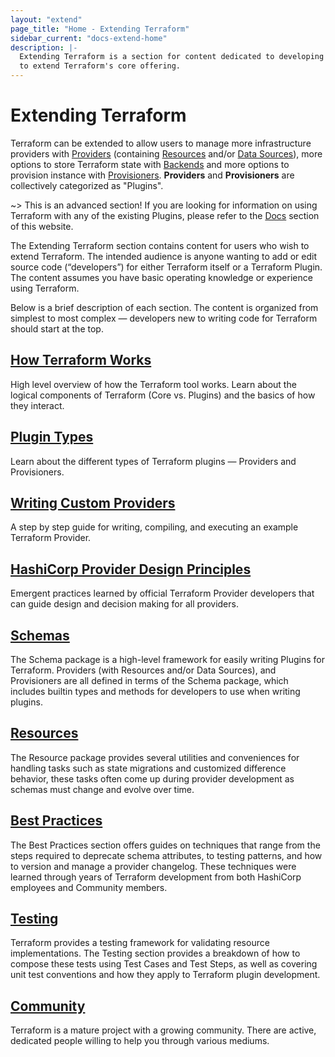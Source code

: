 ```yaml
---
layout: "extend"
page_title: "Home - Extending Terraform"
sidebar_current: "docs-extend-home"
description: |-
  Extending Terraform is a section for content dedicated to developing Plugins
  to extend Terraform's core offering.
---
```


# Extending Terraform

Terraform can be extended to allow users to manage more infrastructure providers with
[Providers](/docs/providers/index.html)
(containing [Resources](/docs/configuration/resources.html)
and/or [Data Sources](/docs/configuration/data-sources.html)),
more options to store Terraform state with [Backends](/docs/backends)
and more options to provision instance with
[Provisioners](/docs/provisioners/index.html). **Providers**
and **Provisioners** are collectively categorized as "Plugins".

~> This is an advanced section! If you are looking for information on using
Terraform with any of the existing Plugins, please refer to the
[Docs](/docs/index.html) section of this website.

The Extending Terraform section contains content for users who wish to
extend Terraform. The intended audience is anyone wanting to add or edit source
code (“developers”) for either Terraform itself or a Terraform Plugin. The
content assumes you have basic operating knowledge or experience using
Terraform.

Below is a brief description of each section. The content is organized from
simplest to most complex — developers new to writing code for Terraform should
start at the top. 

## [How Terraform Works](/docs/extend/how-terraform-works.html)

High level overview of how the Terraform tool works. Learn about the logical
components of Terraform (Core vs. Plugins) and the basics of how they interact.

## [Plugin Types](/docs/extend/plugin-types.html)

Learn about the different types of Terraform plugins — Providers and Provisioners.

## [Writing Custom Providers](/docs/extend/writing-custom-providers.html)

A step by step guide for writing, compiling, and executing an example Terraform
Provider. 

## [HashiCorp Provider Design Principles](/docs/extend/hashicorp-provider-design-principles.html)

Emergent practices learned by official Terraform Provider developers that can
guide design and decision making for all providers.

## [Schemas](/docs/extend/schemas/index.html)

The Schema package is a high-level framework for easily writing Plugins for
Terraform. Providers (with Resources and/or Data Sources), and Provisioners
are all defined in terms of the Schema package, which includes builtin types
and methods for developers to use when writing plugins.

## [Resources](/docs/extend/resources/index.html)

The Resource package provides several utilities and conveniences for handling
tasks such as state migrations and customized difference behavior, these tasks
often come up during provider development as schemas must change and evolve over
time.

## [Best Practices](/docs/extend/best-practices/index.html)

The Best Practices section offers guides on techniques that range from the steps
required to deprecate schema attributes, to testing patterns,
and how to version and manage a provider changelog. These techniques were
learned through years of Terraform development from both HashiCorp employees
and Community members.

## [Testing](/docs/extend/testing/index.html)

Terraform provides a testing framework for validating resource implementations.
The Testing section provides a breakdown of how to compose these tests using
Test Cases and Test Steps, as well as covering unit test conventions and how
they apply to Terraform plugin development.

## [Community](/docs/extend/community/index.html)

Terraform is a mature project with a growing community. There are active,
dedicated people willing to help you through various mediums. 
